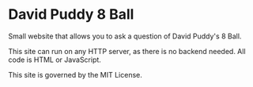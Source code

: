 # David Puddy 8 Ball
Small website that allows you to ask a question of David Puddy's 8 Ball.

This site can run on any HTTP server, as there is no backend needed.  All code is HTML or JavaScript.

This site is governed by the MIT License.
